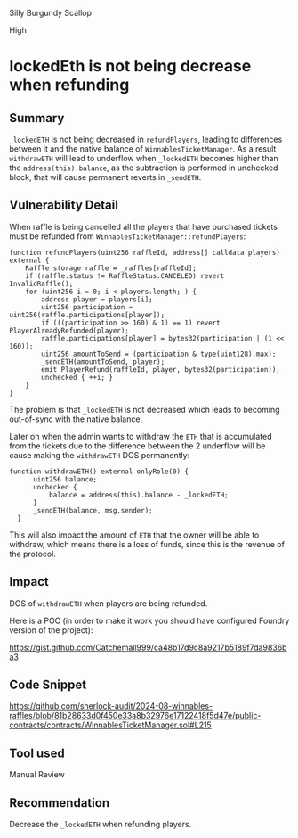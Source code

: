 Silly Burgundy Scallop

High

# lockedEth is not being decrease when refunding

## Summary

`_lockedETH` is not being decreased in `refundPlayers`, leading to differences between it and the native balance of `WinnablesTicketManager`. As a result `withdrawETH` will lead to underflow when `_lockedETH` becomes higher than the `address(this).balance`, as the subtraction is performed in unchecked block, that will cause permanent reverts in `_sendETH`. 

## Vulnerability Detail

When raffle is being cancelled all the players that have purchased tickets must be refunded from `WinnablesTicketManager::refundPlayers`:

```solidity
function refundPlayers(uint256 raffleId, address[] calldata players) external {
    Raffle storage raffle = _raffles[raffleId];
    if (raffle.status != RaffleStatus.CANCELED) revert InvalidRaffle();
    for (uint256 i = 0; i < players.length; ) {
        address player = players[i];
        uint256 participation = uint256(raffle.participations[player]);
        if (((participation >> 160) & 1) == 1) revert PlayerAlreadyRefunded(player);
        raffle.participations[player] = bytes32(participation | (1 << 160));
        uint256 amountToSend = (participation & type(uint128).max);
        _sendETH(amountToSend, player);
        emit PlayerRefund(raffleId, player, bytes32(participation));
        unchecked { ++i; }
    }
}
```

The problem is that `_lockedETH` is not decreased which leads to becoming out-of-sync with the native balance.

Later on when the admin wants to withdraw the `ETH` that is accumulated from the tickets due to the difference between the 2 underflow will be cause making the `withdrawETH` DOS permanently:

```solidity
function withdrawETH() external onlyRole(0) {
      uint256 balance;
      unchecked {
          balance = address(this).balance - _lockedETH;
      }
      _sendETH(balance, msg.sender);
  }
```

This will also impact the amount of `ETH` that the owner will be able to withdraw, which means there is a loss of funds, since this is the revenue of the protocol.

## Impact

DOS of `withdrawETH` when players are being refunded.

Here is a POC (in order to make it work you should have configured Foundry version of the project): 

https://gist.github.com/Catchemall999/ca48b17d9c8a9217b5189f7da9836ba3

## Code Snippet

https://github.com/sherlock-audit/2024-08-winnables-raffles/blob/81b28633d0f450e33a8b32976e17122418f5d47e/public-contracts/contracts/WinnablesTicketManager.sol#L215

## Tool used

Manual Review

## Recommendation

Decrease the `_lockedETH` when refunding players.